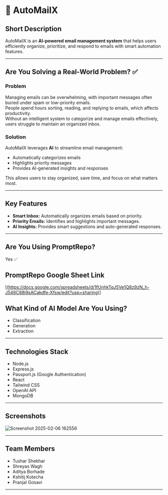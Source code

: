 
# 📩 **AutoMailX**

## **Short Description**  
AutoMailX is an **AI-powered email management system** that helps users efficiently organize, prioritize, and respond to emails with smart automation features.

---

## **Are You Solving a Real-World Problem?** ✅

### **Problem**  
Managing emails can be overwhelming, with important messages often buried under spam or low-priority emails.  
People spend hours sorting, reading, and replying to emails, which affects productivity.  
Without an intelligent system to categorize and manage emails effectively, users struggle to maintain an organized inbox.

### **Solution**  
AutoMailX leverages **AI** to streamline email management:  
- Automatically categorizes emails  
- Highlights priority messages  
- Provides AI-generated insights and responses  

This allows users to stay organized, save time, and focus on what matters most.

---

## **Key Features**  
- **Smart Inbox:** Automatically organizes emails based on priority.  
- **Priority Emails:** Identifies and highlights important messages.  
- **AI Insights:** Provides smart suggestions and auto-generated responses.

---

## **Are You Using PromptRepo?**  
Yes ✅  

## **PromptRepo Google Sheet Link**  
[(https://docs.google.com/spreadsheets/d/1fUnhkTqJ5Ve1Q8z9zN_h-J548C88i9sACakdfe-Xfsw/edit?usp=sharing)]  

## **What Kind of AI Model Are You Using?**  
- Classification  
- Generation  
- Extraction  

---

## **Technologies Stack**  
- Node.js  
- Express.js  
- Passport.js (Google Authentication)  
- React  
- Tailwind CSS  
- OpenAI API  
- MongoDB  

---

## **Screenshots**  
![Screenshot 2025-02-06 162556](https://github.com/user-attachments/assets/f91e8d28-1a7c-4e60-87f8-6fb9a93006ac)  

---

## **Team Members**  
- Tushar Shekhar  
- Shreyas Wagh  
- Aditya Borhade  
- Kshitij Kotecha  
- Pranjal Gosavi  

---
